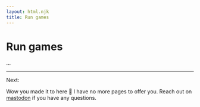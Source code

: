 ```yaml
---
layout: html.njk
title: Run games
---
```


# Run games

...

---

Next:

Wow you made it to here 🥳 I have no more pages to offer you.
Reach out on [mastodon](https://hyem.tech/@rob) if you have any questions.
